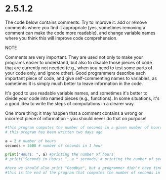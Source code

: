 # 2.5.1.2

The code below contains comments. Try to improve it: add or remove comments where you find it appropriate (yes, sometimes removing a comment can make the code more readable), and change variable names where you think this will improve code comprehension.

NOTE

Comments are very important. They are used not only to make your programs easier to understand, but also to disable those pieces of code that are currently not needed (e.g., when you need to test some parts of your code only, and ignore other). Good programmers describe each important piece of code, and give self-commenting names to variables, as sometimes it is simply much better to leave information in the code.

It's good to use readable variable names, and sometimes it's better to divide your code into named pieces (e.g., functions). In some situations, it's a good idea to write the steps of computations in a clearer way.

One more thing: it may happen that a comment contains a wrong or incorrect piece of information - you should never do that on purpose!

```python
#this program computes the number of seconds in a given number of hours
# this program has been written two days ago

a = 2 # number of hours
seconds = 3600 # number of seconds in 1 hour

print("Hours: ", a) #printing the number of hours
# print("Seconds in Hours: ", a * seconds) # printing the number of seconds in a given number of hours

#here we should also print "Goodbye", but a programmer didn't have time to write any code
#this is the end of the program that computes the number of seconds in 3 hour

```